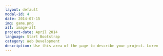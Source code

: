 ```yaml
---
layout: default
modal-id: 4
date: 2014-07-15
img: game.png
alt: image-alt
project-date: April 2014
language: Start Bootstrap
category: Web Development
description: Use this area of the page to describe your project. Lorem ipsum dolor sit amet, consectetur adipisicing elit. Mollitia neque assumenda ipsam nihil, molestias magnam, recusandae quos quis inventore quisquam velit asperiores, vitae? Reprehenderit soluta, eos quod consequuntur itaque. Nam.
---
```

